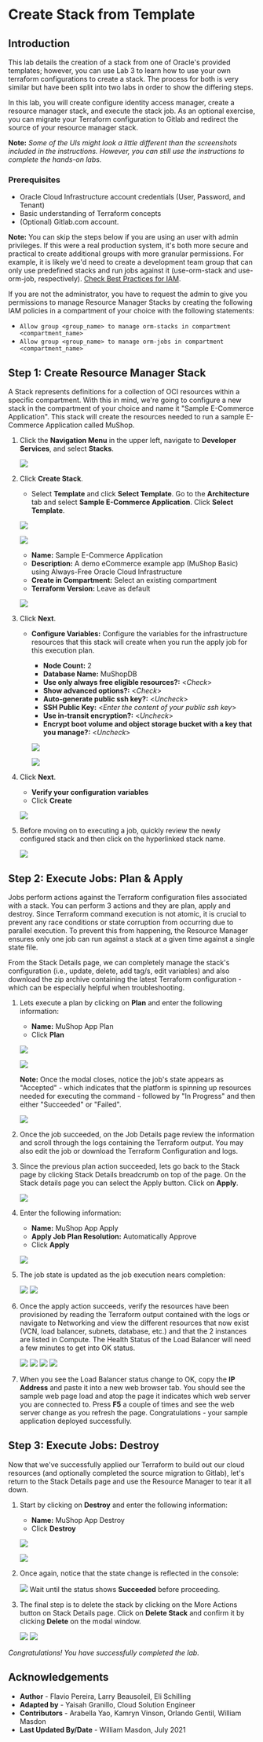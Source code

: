 # Create Stack from Template

## Introduction

This lab details the creation of a stack from one of Oracle's provided templates; however, you can use Lab 3 to learn how to use your own terraform configurations to create a stack. The process for both is very similar but have been split into two labs in order to show the differing steps. 

In this lab, you will create configure identity access manager, create a resource manager stack, and execute the stack job.  As an optional exercise, you can migrate your Terraform configuration to Gitlab and redirect the source of your resource manager stack.

**Note:** *Some of the UIs might look a little different than the screenshots included in the instructions. However, you can still use the instructions to complete the hands-on labs.*

### Prerequisites

- Oracle Cloud Infrastructure account credentials (User, Password, and Tenant)
- Basic understanding of Terraform concepts
- (Optional) Gitlab.com account.

**Note:** You can skip the steps below if you are using an user with admin privileges. If this were a real production system, it's both more secure and practical to create additional groups with more granular permissions. For example, it is likely we'd need to create a development team group that can only use predefined stacks and run jobs against it (use-orm-stack and use-orm-job, respectively).
[Check Best Practices for IAM](https://docs.cloud.oracle.com/iaas/Content/Security/Concepts/security_features.htm#IdentityandAccessManagementIAMService).

If you are not the administrator, you have to request the admin to give you permissions to manage Resource Manager Stacks by creating the following IAM policies in a compartment of your choice with the following statements:

  - `Allow group <group_name> to manage orm-stacks in compartment <compartment_name>`
  - `Allow group <group_name> to manage orm-jobs in compartment <compartment_name>`



## **Step 1:** Create Resource Manager Stack

 A Stack represents definitions for a collection of OCI resources within a specific compartment. With this in mind, we're going to configure a new stack in the compartment of your choice and name it "Sample E-Commerce Application". This stack will create the resources needed to run a sample E-Commerce Application called MuShop. 
 

1. Click the **Navigation Menu** in the upper left, navigate to **Developer Services**, and select **Stacks**.

	![](https://raw.githubusercontent.com/oracle/learning-library/master/common/images/console/developer-resmgr-stacks.png " ")

2. Click **Create Stack**.

      - Select **Template** and click **Select Template**. Go to the **Architecture** tab and select **Sample E-Commerce Application**. Click **Select Template**.

      ![](./images/template.png) 

      ![](./images/select-template.png) 


      - **Name:** Sample E-Commerce Application
      - **Description:** A demo eCommerce example app (MuShop Basic) using Always-Free Oracle Cloud Infrastructure
      - **Create in Compartment:** Select an existing compartment
      - **Terraform Version:** Leave as default

    ![](./../template-stack/images/create-stack-1.png " ")

3. Click **Next**.   
      - **Configure Variables:** Configure the variables for the infrastructure resources that this stack will create when you run the apply job for this execution plan.
        - **Node Count:** 2
        - **Database Name:** MuShopDB
        - **Use only always free eligible resources?:** <*Check*>
        - **Show advanced options?:** <*Check*>
        - **Auto-generate public ssh key?:** <*Uncheck*>
        - **SSH Public Key:** <*Enter the content of your public ssh key*>
        - **Use in-transit encryption?:** <*Uncheck*>
        - **Encrypt boot volume and object storage bucket with a key that you manage?:** <*Uncheck*>


        ![](./../template-stack/images/create-stack-2.png " ")

        ![](./../template-stack/images/create-stack-3.png " ")

4. Click **Next**.
      - **Verify your configuration variables**
      - Click **Create**

     ![](./../template-stack/images/create-stack-4.png " ")

5. Before moving on to executing a job, quickly review the newly configured stack and then click on the hyperlinked stack name.

    ![](./../template-stack/images/stack-list.png " ")

## **Step 2:** Execute Jobs: Plan & Apply

Jobs perform actions against the Terraform configuration files associated with a stack. You can perform 3 actions and they are plan, apply and destroy. Since Terraform command execution is not atomic, it is crucial to prevent any race conditions or state corruption from occurring due to parallel execution. To prevent this from happening, the Resource Manager ensures only one job can run against a stack at a given time against a single state file.

From the Stack Details page, we can completely manage the stack's configuration (i.e., update, delete, add tag/s, edit variables) and also download the zip archive containing the latest Terraform configuration - which can be especially helpful when troubleshooting.

1. Lets execute a plan by clicking on **Plan** and enter the following information:

      - **Name:** MuShop App Plan
      - Click **Plan**

    ![](./../template-stack/images/plan1.png " ")

    ![](./../template-stack/images/plan2.png " ")

    **Note:** Once the modal closes, notice the job's state appears as "Accepted" - which indicates that the platform is spinning up resources needed for executing the command  - followed by "In Progress" and then either "Succeeded" or "Failed".

    ![](./../template-stack/images/plan3.png " ")

2. Once the job succeeded, on the Job Details page review the information and scroll through the logs containing the Terraform output. You may also edit the job or download the Terraform Configuration and logs.

3. Since the previous plan action succeeded, lets go back to the Stack page by clicking Stack Details breadcrumb on top of the page. On the Stack details page you can select the Apply button. Click on **Apply**.

    ![](./../template-stack/images/apply1.png " ")

4. Enter the following information:

      - **Name:** MuShop App Apply
      - **Apply Job Plan Resolution:** Automatically Approve
      - Click **Apply**

    ![](./../template-stack/images/apply2.png " ")

5. The job state is updated as the job execution nears completion:

   ![](./../template-stack/images/apply3.png " ")
   ![](./../template-stack/images/apply4.png " ")
   
6. Once the apply action succeeds, verify the resources have been provisioned by reading the Terraform output contained with the logs or navigate to Networking and view the different resources that now exist (VCN, load balancer, subnets, database, etc.) and that the 2 instances are listed in Compute. The Health Status of the Load Balancer will need a few minutes to get into OK status.

    ![](./../template-stack/images/loadbalancer.png " ")
    ![](./../template-stack/images/instances.png " ")
    ![](./../template-stack/images/database.png " ")
    ![](./../template-stack/images/vcn.png " ")

7. When you see the Load Balancer status change to OK, copy the **IP Address** and paste it into a new web browser tab.  You should see the sample web page load and atop the page it indicates which web server you are connected to.  Press **F5** a couple of times and see the web server change as you refresh the page.  Congratulations - your sample application deployed successfully.


## **Step 3:** Execute Jobs: Destroy

Now that we've successfully applied our Terraform to build out our cloud resources (and optionally completed the source migration to Gitlab), let's return to the Stack Details page and use the Resource Manager to tear it all down.

1. Start by clicking on  **Destroy** and enter the following information:

      - **Name:** MuShop App Destroy
      - Click **Destroy**

    ![](./../template-stack/images/destroy1.png " ")

    ![](./../template-stack/images/destroy2.png " ")

1. Once again, notice that the state change is reflected in the console:  

    ![](./../template-stack/images/destroy3.png " ")
    Wait until the status shows **Succeeded** before proceeding.

1. The final step is to delete the stack by clicking on the More Actions button on Stack Details page. Click on **Delete Stack** and confirm it by clicking **Delete** on the modal window.

    ![](./../template-stack/images/destroy4.png " ")
    ![](./../template-stack/images/destroy5.png " ")


*Congratulations! You have successfully completed the lab.*

## Acknowledgements

- **Author** - Flavio Pereira, Larry Beausoleil, Eli Schilling
- **Adapted by** -  Yaisah Granillo, Cloud Solution Engineer
- **Contributors** - Arabella Yao, Kamryn Vinson, Orlando Gentil, William Masdon
- **Last Updated By/Date** - William Masdon, July 2021

